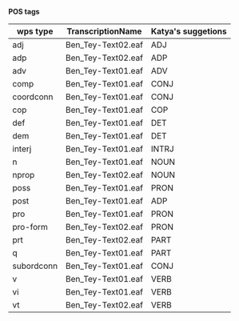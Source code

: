 __POS tags__

wps type | TranscriptionName | Katya's suggetions
-- | -- | --
adj | Ben_Tey-Text02.eaf | ADJ
adp | Ben_Tey-Text02.eaf | ADP
adv | Ben_Tey-Text01.eaf | ADV
comp | Ben_Tey-Text01.eaf | CONJ
coordconn | Ben_Tey-Text01.eaf | CONJ
cop | Ben_Tey-Text01.eaf | COP
def | Ben_Tey-Text01.eaf | DET
dem | Ben_Tey-Text01.eaf | DET
interj | Ben_Tey-Text01.eaf | INTRJ
n | Ben_Tey-Text01.eaf | NOUN
nprop | Ben_Tey-Text02.eaf | NOUN
poss | Ben_Tey-Text01.eaf | PRON
post | Ben_Tey-Text01.eaf | ADP
pro | Ben_Tey-Text01.eaf | PRON
pro-form | Ben_Tey-Text02.eaf | PRON
prt | Ben_Tey-Text02.eaf | PART
q | Ben_Tey-Text01.eaf | PART
subordconn | Ben_Tey-Text01.eaf | CONJ
v | Ben_Tey-Text01.eaf | VERB
vi | Ben_Tey-Text01.eaf | VERB
vt | Ben_Tey-Text02.eaf | VERB
